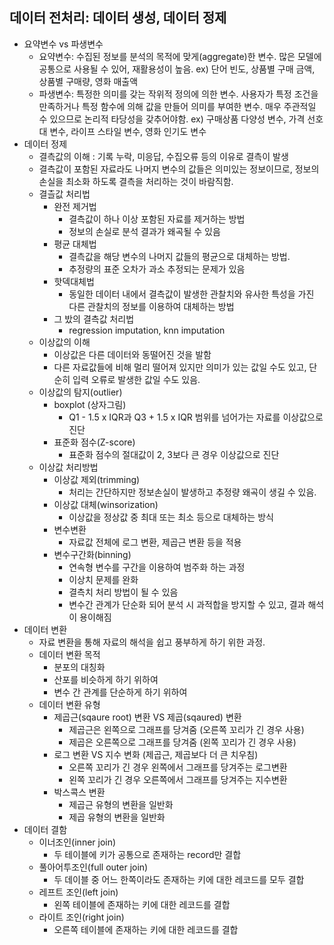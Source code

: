 ## 데이터 전처리: 데이터 생성, 데이터 정제

- 요약변수 vs 파생변수
  - 요약변수: 수집된 정보를 분석의 목적에 맞게(aggregate)한 변수. 많은 모델에 공통으로 사용될 수 있어, 재활용성이 높음. ex) 단어 빈도, 상품별 구매 금액, 상품별 구매량, 영화 매출액
  - 파생변수: 특정한 의미를 갖는 작위적 정의에 의한 변수. 사용자가 특정 조건을 만족하거나 특정 함수에 의해 값을 만들어 의미를 부여한 변수. 매우 주관적일 수 있으므로 논리적 타당성을 갖추어야함. ex) 구매상품 다양성 변수, 가격 선호대 변수, 라이프 스타일 변수, 영화 인기도 변수
- 데이터 정제
  - 결측값의 이해 : 기록 누락, 미응답, 수집오류 등의 이유로 결측이 발생
  - 결측값이 포함된 자료라도 나머지 변수의 값들은 의미있는 정보이므로, 정보의 손실을 최소화 하도록 결측을 처리하는 것이 바람직함.
  - 결츨값 처리법
    - 완전 제거법
      - 결측값이 하나 이상 포함된 자료를 제거하는 방법
      - 정보의 손실로 분석 결과가 왜곡될 수 있음
    - 평균 대체법
      - 결측값을 해당 변수의 나머지 값들의 평균으로 대체하는 방법.
      - 추정량의 표준 오차가 과소 추정되는 문제가 있음
    - 핫덱대체법
      - 동일한 데이터 내에서 결측값이 발생한 관찰치와 유사한 특성을 가진 다른 관찰치의 정보를 이용하여 대체하는 방법
    - 그 밨의 결측값 처리법
      - regression imputation, knn imputation
  - 이상값의 이해
    - 이상값은 다른 데이터와 동떨어진 것을 발함
    - 다른 자료값들에 비해 멀리 떨어져 있지만 의미가 있는 값일 수도 있고, 단순히 입력 오류로 발생한 값일 수도 있음.
  - 이상값의 탐지(outlier)
    - boxplot (상자그림) 
      - Q1 - 1.5 x IQR과 Q3 + 1.5 x IQR 범위를 넘어가는 자료를 이상값으로 진단
    - 표준화 점수(Z-score)
      - 표준화 점수의 절대값이 2, 3보다 큰 경우 이상값으로 진단
  - 이상값 처리방법
    - 이상값 제외(trimming)
      - 처리는 간단하지만 정보손실이 발생하고 추정량 왜곡이 생길 수 있음.
    - 이상값 대체(winsorization)
      - 이상값을 정상값 중 최대 또는 최소 등으로 대체하는 방식
    - 변수변환
      - 자료값 전체에 로그 변환, 제곱근 변환 등을 적용
    - 변수구간화(binning)
      - 연속형 변수를 구간을 이용하여 범주화 하는 과정
      - 이상치 문제를 완화
      - 결측치 처리 방법이 될 수 있음
      - 변수간 관계가 단순화 되어 분석 시 과적합을 방지할 수 있고, 결과 해석이 용이해짐
- 데이터 변환
  - 자료 변환을 통해 자료의 해석을 쉽고 풍부하게 하기 위한 과정.
  - 데이터 변환 목적
    - 분포의 대칭화
    - 산포를 비슷하게 하기 위하여
    - 변수 간 관계를 단순하게 하기 위하여
  - 데이터 변환 유형
    - 제곱근(sqaure root) 변환 VS 제곱(sqaured) 변환
      - 제곱근은 왼쪽으로 그래프를 당겨줌 (오른쪽 꼬리가 긴 경우 사용)
      - 제곱은 오른쪽으로 그래프를 당겨줌 (왼쪽 꼬리가 긴 경우 사용)
    - 로그 변환 VS 지수 변화 (제곱근, 제곱보다 더 큰 치우침)
      - 오른쪽 꼬리가 긴 경우 왼쪽에서 그래프를 당겨주는 로그변환
      - 왼쪽 꼬리가 긴 경우 오른쪽에서 그래프를 당겨주는 지수변환
    - 박스콕스 변환
      - 제곱근 유형의 변환을 일반화
      - 제곱 유형의 변환을 일반화
- 데이터 결함
  - 이너조인(inner join)
    - 두 테이블에 키가 공통으로 존재하는 record만 결합
  - 풀아어투조인(full outer join)
    - 두 데이블 중 어느 한쪽이라도 존재하는 키에 대한 레코드를 모두 결합
  - 레프트 조인(left join)
    - 왼쪽 테이블에 존재하는 키에 대한 레코드를 결합
  - 라이트 조인(right join)
    - 오른쪽 테이블에 존재하는 키에 대한 레코드를 결합
